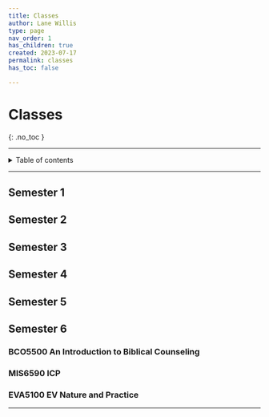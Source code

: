```yaml
---
title: Classes
author: Lane Willis
type: page
nav_order: 1
has_children: true
created: 2023-07-17
permalink: classes
has_toc: false

---
```


# Classes
{: .no_toc }

---

<details closed markdown="block">
  <summary>
    Table of contents
  </summary>
  {: .text-delta }
1. TOC
{:toc}
</details>

---

## Semester 1

## Semester 2

## Semester 3

## Semester 4

## Semester 5

## Semester 6

### BCO5500 An Introduction to Biblical Counseling

### MIS6590 ICP

### EVA5100 EV Nature and Practice

---